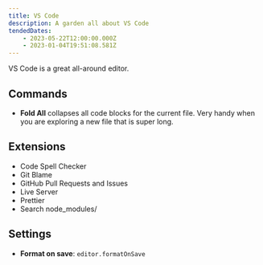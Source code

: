 ```yaml
---
title: VS Code
description: A garden all about VS Code
tendedDates:
    - 2023-05-22T12:00:00.000Z
    - 2023-01-04T19:51:08.581Z
---
```


VS Code is a great all-around editor.

## Commands

- **Fold All** collapses all code blocks for the current file. Very handy when you are exploring a new file that is super long.

## Extensions

- Code Spell Checker
- Git Blame
- GitHub Pull Requests and Issues
- Live Server
- Prettier
- Search node_modules/

## Settings

- **Format on save**: `editor.formatOnSave`
